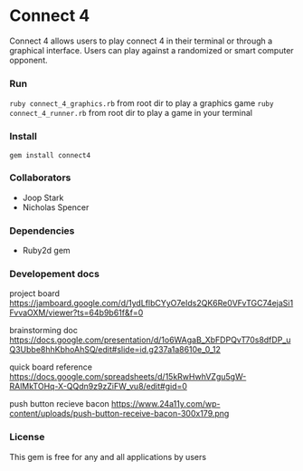 # Connect 4

Connect 4 allows users to play connect 4 in their terminal or through a graphical interface. Users can play against a randomized or smart computer opponent.

### Run
`ruby connect_4_graphics.rb` from root dir to play a graphics game
`ruby connect_4_runner.rb` from root dir to play a game in your terminal

### Install
`gem install connect4`

### Collaborators
- Joop Stark
- Nicholas Spencer

### Dependencies
- Ruby2d gem

### Developement docs

project board
https://jamboard.google.com/d/1ydLflbCYyO7eIds2QK6Re0VFvTGC74ejaSi1FvvaOXM/viewer?ts=64b9b61f&f=0

brainstorming doc
https://docs.google.com/presentation/d/1o6WAgaB_XbFDPQvT70s8dfDP_uQ3Ubbe8hhKbhoAhSQ/edit#slide=id.g237a1a8610e_0_12


quick board reference
https://docs.google.com/spreadsheets/d/15kRwHwhVZgu5gW-RAlMkTOHq-X-QQdn9z9zZiFW_vu8/edit#gid=0

push button recieve bacon
https://www.24a11y.com/wp-content/uploads/push-button-receive-bacon-300x179.png

### License
This gem is free for any and all applications by users